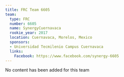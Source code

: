 ```yaml
---
title: FRC Team 6605
team:
  type: FRC
  number: 6605
  name: SynergyCuernavaca
  rookie_year: 2017
  location: Cuernavaca, Morelos, Mexico
  sponsors:
  - Universidad Tecmilenio Campus Cuernavaca
  links:
    Facebook: https://www.facebook.com/synergy-6605
---
```


No content has been added for this team